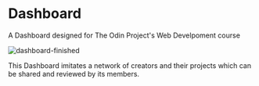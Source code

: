# Dashboard

A Dashboard designed for The Odin Project's Web Develpoment course

![dashboard-finished](https://user-images.githubusercontent.com/84242701/178825305-2e82e48e-cd3d-48e9-8ba9-c30dd96e1808.PNG)

This Dashboard imitates a network of creators and their projects which can be shared and reviewed by its members.
